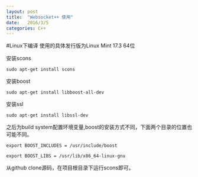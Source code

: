 ```yaml
---
layout: post
title:  "Websocket++ 使用"
date:   2016/3/5 
categories: C++
---
```


#Linux下编译
使用的具体发行版为Linux Mint 17.3 64位

安装scons

`sudo apt-get install scons`

安装boost

`sudo apt-get install libboost-all-dev`

安装ssl

`sudo apt-get install libssl-dev`

之后为build system配置环境变量,boost的安装方式不同，下面两个目录的位置也可能不同。

`export BOOST_INCLUDES = /usr/include/boost`

`export BOOST_LIBS = /usr/lib/x86_64-linux-gnu`

从github clone源码，在项目根目录下运行scons即可。
